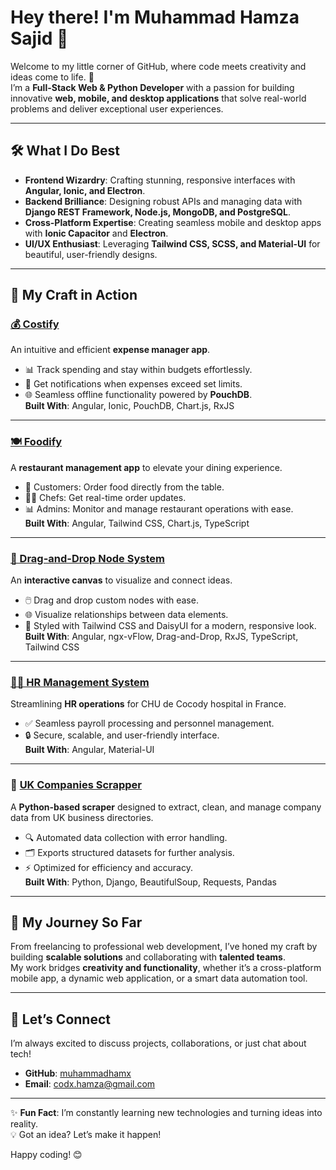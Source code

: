 # Hey there! I'm Muhammad Hamza Sajid 👋  

Welcome to my little corner of GitHub, where code meets creativity and ideas come to life. 🚀  
I’m a **Full-Stack Web & Python Developer** with a passion for building innovative **web, mobile, and desktop applications** that solve real-world problems and deliver exceptional user experiences.  

---

## 🛠️ What I Do Best  
- **Frontend Wizardry**: Crafting stunning, responsive interfaces with **Angular, Ionic, and Electron**.  
- **Backend Brilliance**: Designing robust APIs and managing data with **Django REST Framework, Node.js, MongoDB, and PostgreSQL**.  
- **Cross-Platform Expertise**: Creating seamless mobile and desktop apps with **Ionic Capacitor** and **Electron**.  
- **UI/UX Enthusiast**: Leveraging **Tailwind CSS, SCSS, and Material-UI** for beautiful, user-friendly designs.  
 

---

## 🌟 My Craft in Action  

### [💰 Costify](https://costify-six.vercel.app/) 
An intuitive and efficient **expense manager app**.  
- 📊 Track spending and stay within budgets effortlessly.  
- 🔔 Get notifications when expenses exceed set limits.  
- 🌐 Seamless offline functionality powered by **PouchDB**.  
**Built With**: Angular, Ionic, PouchDB, Chart.js, RxJS  

---

### [🍽️ Foodify](https://foodify-three.vercel.app/floors) 
A **restaurant management app** to elevate your dining experience.  
- 📱 Customers: Order food directly from the table.  
- 👨‍🍳 Chefs: Get real-time order updates.  
- 📊 Admins: Monitor and manage restaurant operations with ease.  
**Built With**: Angular, Tailwind CSS, Chart.js, TypeScript  

---

###  [🔗 Drag-and-Drop Node System](https://ngx-vflow.vercel.app/)  
An **interactive canvas** to visualize and connect ideas.  
- 🖱️ Drag and drop custom nodes with ease.  
- 🌐 Visualize relationships between data elements.  
- 🎨 Styled with Tailwind CSS and DaisyUI for a modern, responsive look.  
**Built With**: Angular, ngx-vFlow, Drag-and-Drop, RxJS, TypeScript, Tailwind CSS  

---

### [🧑‍💻 HR Management System](https://hr-angular-front.vercel.app/overview) 
Streamlining **HR operations** for CHU de Cocody hospital in France.  
- ✅ Seamless payroll processing and personnel management.  
- 🔒 Secure, scalable, and user-friendly interface.  
**Built With**: Angular, Material-UI  

---

### 🏢 [UK Companies Scrapper](https://github.com/muhammadhamx/uk_companyScrapper) 
A **Python-based scraper** designed to extract, clean, and manage company data from UK business directories.  
- 🔍 Automated data collection with error handling.  
- 🗂️ Exports structured datasets for further analysis.  
- ⚡ Optimized for efficiency and accuracy.  
**Built With**: Python, Django, BeautifulSoup, Requests, Pandas  

---

## 🌱 My Journey So Far  
From freelancing to professional web development, I’ve honed my craft by building **scalable solutions** and collaborating with **talented teams**.  
My work bridges **creativity and functionality**, whether it’s a cross-platform mobile app, a dynamic web application, or a smart data automation tool.  

---

## 💬 Let’s Connect  
I’m always excited to discuss projects, collaborations, or just chat about tech!  

- **GitHub**: [muhammadhamx](https://github.com/muhammadhamx)  
- **Email**:  codx.hamza@gmail.com

---

✨ **Fun Fact**: I’m constantly learning new technologies and turning ideas into reality.  
💡 Got an idea? Let’s make it happen!  

Happy coding! 😊
